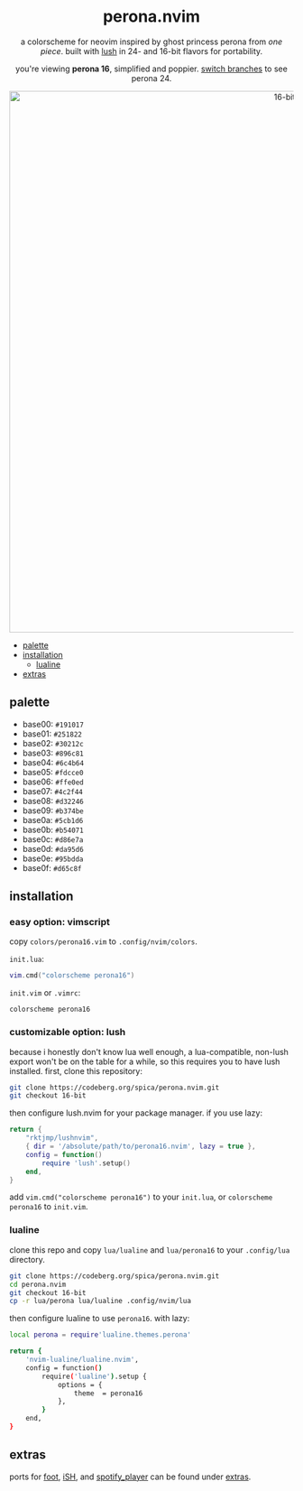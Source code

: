 <div align="center">

# perona.nvim

a colorscheme for neovim inspired by ghost princess perona from *one piece*. built with [lush](https://github.com/rktjmp/lush.nvim/) in 24- and 16-bit flavors for portability.

you're viewing **perona 16**, simplified and poppier. [switch branches](https://codeberg.org/spica/perona.nvim/src/branch/24-bit) to see perona 24.

<img src="assets/grim-16.png" alt="16-bit" width="960">

</div>

+ <a href="#palette">palette</a>
+ <a href="#installation">installation</a>
    + <a href="#lualine">lualine</a>
+ <a href="extras">extras</a>

<a name="palette"></a>
## palette

- base00: `#191017`
- base01: `#251822`
- base02: `#30212c`
- base03: `#896c81`
- base04: `#6c4b64`
- base05: `#fdcce0`
- base06: `#ffe0ed`
- base07: `#4c2f44`
- base08: `#d32246`
- base09: `#b374be`
- base0a: `#5cb1d6`
- base0b: `#b54071`
- base0c: `#d86e7a`
- base0d: `#da95d6`
- base0e: `#95bdda`
- base0f: `#d65c8f`

<a name="installation"></a>
## installation

### easy option: vimscript

copy `colors/perona16.vim` to `.config/nvim/colors`.

`init.lua`:

```lua
vim.cmd("colorscheme perona16")
```

`init.vim` or `.vimrc`:

```vimscript
colorscheme perona16
```

### customizable option: lush
because i honestly don't know lua well enough, a lua-compatible, non-lush export won't be on the table for a while, so this requires you to have lush installed. first, clone this repository:

```bash
git clone https://codeberg.org/spica/perona.nvim.git
git checkout 16-bit
```

then configure lush.nvim for your package manager. if you use lazy:

```lua
return {
    "rktjmp/lushnvim",
    { dir = '/absolute/path/to/perona16.nvim', lazy = true },
    config = function()
        require 'lush'.setup()
    end,
}
```

add `vim.cmd("colorscheme perona16")` to your `init.lua`, or `colorscheme perona16` to `init.vim`.

<a name="lualine"></a>
### lualine

<div align="center">

</div>

clone this repo and copy `lua/lualine` and `lua/perona16` to your `.config/lua` directory.

```bash
git clone https://codeberg.org/spica/perona.nvim.git
cd perona.nvim
git checkout 16-bit
cp -r lua/perona lua/lualine .config/nvim/lua
```

then configure lualine to use `perona16`. with lazy:

```bash
local perona = require'lualine.themes.perona'

return {
    'nvim-lualine/lualine.nvim',
	config = function()
		require('lualine').setup {
			options = {
                theme  = perona16
            },
		}
	end,
}
```
<a name="extras"></a>
## extras

ports for [foot](https://codeberg.org/dnkl/foot), [iSH](https://github.com/ish-app/ish), and [spotify_player](https://github.com/aome510/spotify-player) can be found under <a href="https://codeberg.org/spica/perona.nvim/src/branch/16-bit/extras">extras</a>.

